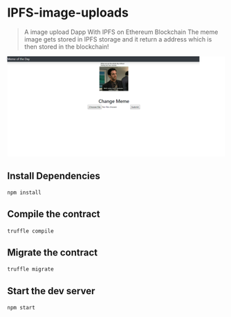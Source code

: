 # IPFS-image-uploads

>A image upload Dapp With IPFS on Ethereum Blockchain
>The meme image gets stored in IPFS storage and it return a address which is then stored in the blockchain!

![image](meme.png)


## Install Dependencies
```bash
npm install 
```

## Compile the contract
```bash
truffle compile
```

## Migrate the contract
```bash
truffle migrate
```


## Start the dev server
```bash
npm start
```



